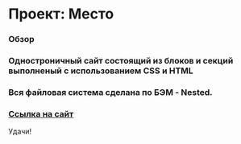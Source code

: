 # Проект: Место

### Обзор

### Одностроничный сайт состоящий из блоков и секций выполненый с использованием CSS и HTML

### Вся файловая система сделана по БЭМ - Nested.

### [Ссылка на сайт](https://sergo0808.github.io/mesto/)

Удачи!
